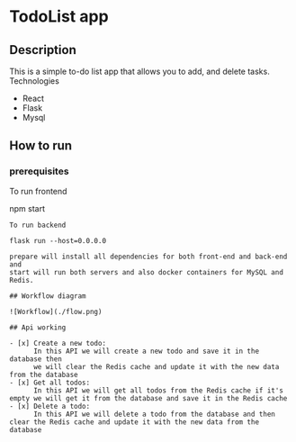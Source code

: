 # TodoList app

## Description

This is a simple to-do list app that allows you to add, and delete tasks. Technologies

- React
- Flask
- Mysql


## How to run

### prerequisites

To run frontend

npm start

```
To run backend

flask run --host=0.0.0.0

prepare will install all dependencies for both front-end and back-end and
start will run both servers and also docker containers for MySQL and Redis.

## Workflow diagram

![Workflow](./flow.png)

## Api working

- [x] Create a new todo:
      In this API we will create a new todo and save it in the database then
      we will clear the Redis cache and update it with the new data from the database
- [x] Get all todos:
      In this API we will get all todos from the Redis cache if it's empty we will get it from the database and save it in the Redis cache
- [x] Delete a todo:
      In this API we will delete a todo from the database and then clear the Redis cache and update it with the new data from the database

